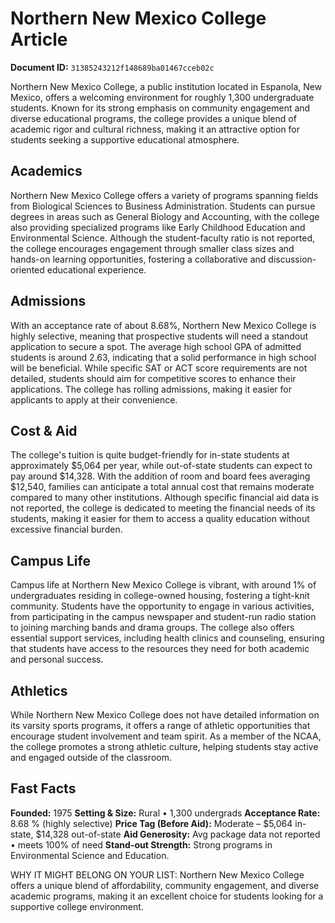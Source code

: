 # Northern New Mexico College Article

**Document ID:** `31385243212f148689ba01467cceb02c`

Northern New Mexico College, a public institution located in Espanola, New Mexico, offers a welcoming environment for roughly 1,300 undergraduate students. Known for its strong emphasis on community engagement and diverse educational programs, the college provides a unique blend of academic rigor and cultural richness, making it an attractive option for students seeking a supportive educational atmosphere.

## Academics
Northern New Mexico College offers a variety of programs spanning fields from Biological Sciences to Business Administration. Students can pursue degrees in areas such as General Biology and Accounting, with the college also providing specialized programs like Early Childhood Education and Environmental Science. Although the student-faculty ratio is not reported, the college encourages engagement through smaller class sizes and hands-on learning opportunities, fostering a collaborative and discussion-oriented educational experience.

## Admissions
With an acceptance rate of about 8.68%, Northern New Mexico College is highly selective, meaning that prospective students will need a standout application to secure a spot. The average high school GPA of admitted students is around 2.63, indicating that a solid performance in high school will be beneficial. While specific SAT or ACT score requirements are not detailed, students should aim for competitive scores to enhance their applications. The college has rolling admissions, making it easier for applicants to apply at their convenience.

## Cost & Aid
The college's tuition is quite budget-friendly for in-state students at approximately $5,064 per year, while out-of-state students can expect to pay around $14,328. With the addition of room and board fees averaging $12,540, families can anticipate a total annual cost that remains moderate compared to many other institutions. Although specific financial aid data is not reported, the college is dedicated to meeting the financial needs of its students, making it easier for them to access a quality education without excessive financial burden.

## Campus Life
Campus life at Northern New Mexico College is vibrant, with around 1% of undergraduates residing in college-owned housing, fostering a tight-knit community. Students have the opportunity to engage in various activities, from participating in the campus newspaper and student-run radio station to joining marching bands and drama groups. The college also offers essential support services, including health clinics and counseling, ensuring that students have access to the resources they need for both academic and personal success.

## Athletics
While Northern New Mexico College does not have detailed information on its varsity sports programs, it offers a range of athletic opportunities that encourage student involvement and team spirit. As a member of the NCAA, the college promotes a strong athletic culture, helping students stay active and engaged outside of the classroom.

## Fast Facts
**Founded:** 1975
**Setting & Size:** Rural • 1,300 undergrads
**Acceptance Rate:** 8.68 % (highly selective)
**Price Tag (Before Aid):** Moderate – $5,064 in-state, $14,328 out-of-state
**Aid Generosity:** Avg package data not reported • meets 100% of need
**Stand-out Strength:** Strong programs in Environmental Science and Education.

WHY IT MIGHT BELONG ON YOUR LIST: Northern New Mexico College offers a unique blend of affordability, community engagement, and diverse academic programs, making it an excellent choice for students looking for a supportive college environment.
